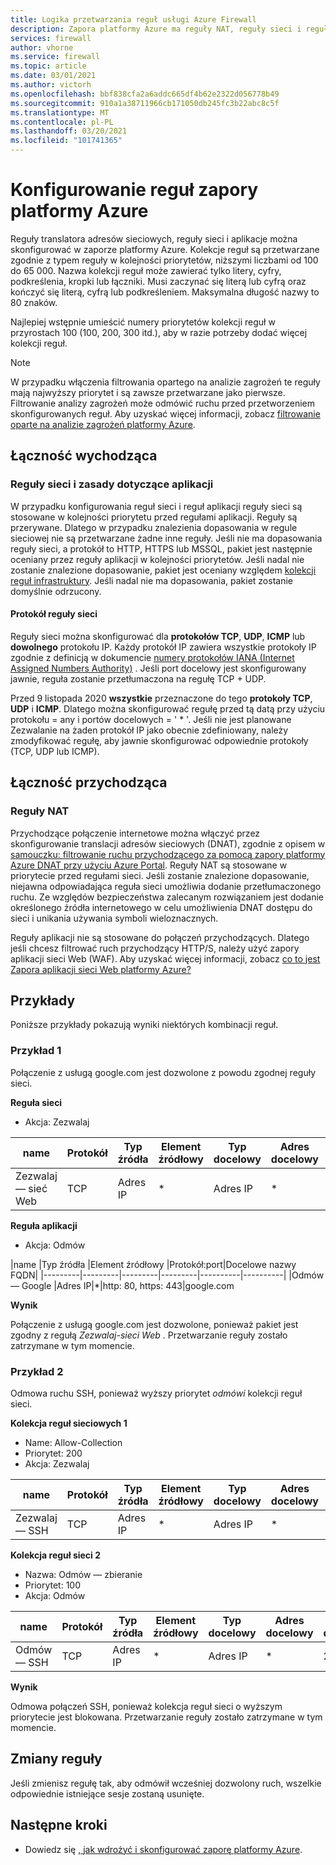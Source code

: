 ```yaml
---
title: Logika przetwarzania reguł usługi Azure Firewall
description: Zapora platformy Azure ma reguły NAT, reguły sieci i reguły aplikacji. Reguły są przetwarzane zgodnie z typem reguły.
services: firewall
author: vhorne
ms.service: firewall
ms.topic: article
ms.date: 03/01/2021
ms.author: victorh
ms.openlocfilehash: bbf838cfa2a6addc665df4b62e2322d056778b49
ms.sourcegitcommit: 910a1a38711966cb171050db245fc3b22abc8c5f
ms.translationtype: MT
ms.contentlocale: pl-PL
ms.lasthandoff: 03/20/2021
ms.locfileid: "101741365"
---
```

# <a name="configure-azure-firewall-rules"></a>Konfigurowanie reguł zapory platformy Azure
Reguły translatora adresów sieciowych, reguły sieci i aplikacje można skonfigurować w zaporze platformy Azure. Kolekcje reguł są przetwarzane zgodnie z typem reguły w kolejności priorytetów, niższymi liczbami od 100 do 65 000. Nazwa kolekcji reguł może zawierać tylko litery, cyfry, podkreślenia, kropki lub łączniki. Musi zaczynać się literą lub cyfrą oraz kończyć się literą, cyfrą lub podkreśleniem. Maksymalna długość nazwy to 80 znaków.

Najlepiej wstępnie umieścić numery priorytetów kolekcji reguł w przyrostach 100 (100, 200, 300 itd.), aby w razie potrzeby dodać więcej kolekcji reguł.

> [!NOTE]
> W przypadku włączenia filtrowania opartego na analizie zagrożeń te reguły mają najwyższy priorytet i są zawsze przetwarzane jako pierwsze. Filtrowanie analizy zagrożeń może odmówić ruchu przed przetworzeniem skonfigurowanych reguł. Aby uzyskać więcej informacji, zobacz [filtrowanie oparte na analizie zagrożeń platformy Azure](threat-intel.md).

## <a name="outbound-connectivity"></a>Łączność wychodząca

### <a name="network-rules-and-applications-rules"></a>Reguły sieci i zasady dotyczące aplikacji

W przypadku konfigurowania reguł sieci i reguł aplikacji reguły sieci są stosowane w kolejności priorytetu przed regułami aplikacji. Reguły są przerywane. Dlatego w przypadku znalezienia dopasowania w regule sieciowej nie są przetwarzane żadne inne reguły.  Jeśli nie ma dopasowania reguły sieci, a protokół to HTTP, HTTPS lub MSSQL, pakiet jest następnie oceniany przez reguły aplikacji w kolejności priorytetów. Jeśli nadal nie zostanie znalezione dopasowanie, pakiet jest oceniany względem [kolekcji reguł infrastruktury](infrastructure-fqdns.md). Jeśli nadal nie ma dopasowania, pakiet zostanie domyślnie odrzucony.

#### <a name="network-rule-protocol"></a>Protokół reguły sieci

Reguły sieci można skonfigurować dla **protokołów TCP**, **UDP**, **ICMP** lub **dowolnego** protokołu IP. Każdy protokół IP zawiera wszystkie protokoły IP zgodnie z definicją w dokumencie [numery protokołów IANA (Internet Assigned Numbers Authority)](https://www.iana.org/assignments/protocol-numbers/protocol-numbers.xhtml) . Jeśli port docelowy jest skonfigurowany jawnie, reguła zostanie przetłumaczona na regułę TCP + UDP.

Przed 9 listopada 2020 **wszystkie** przeznaczone do tego **protokoły TCP**, **UDP** i **ICMP**. Dlatego można skonfigurować regułę przed tą datą przy użyciu protokołu = any i portów docelowych = ' * '. Jeśli nie jest planowane Zezwalanie na żaden protokół IP jako obecnie zdefiniowany, należy zmodyfikować regułę, aby jawnie skonfigurować odpowiednie protokoły (TCP, UDP lub ICMP).

## <a name="inbound-connectivity"></a>Łączność przychodząca

### <a name="nat-rules"></a>Reguły NAT

Przychodzące połączenie internetowe można włączyć przez skonfigurowanie translacji adresów sieciowych (DNAT), zgodnie z opisem w [samouczku: filtrowanie ruchu przychodzącego za pomocą zapory platformy Azure DNAT przy użyciu Azure Portal](tutorial-firewall-dnat.md). Reguły NAT są stosowane w priorytecie przed regułami sieci. Jeśli zostanie znalezione dopasowanie, niejawna odpowiadająca reguła sieci umożliwia dodanie przetłumaczonego ruchu. Ze względów bezpieczeństwa zalecanym rozwiązaniem jest dodanie określonego źródła internetowego w celu umożliwienia DNAT dostępu do sieci i unikania używania symboli wieloznacznych.

Reguły aplikacji nie są stosowane do połączeń przychodzących. Dlatego jeśli chcesz filtrować ruch przychodzący HTTP/S, należy użyć zapory aplikacji sieci Web (WAF). Aby uzyskać więcej informacji, zobacz [co to jest Zapora aplikacji sieci Web platformy Azure?](../web-application-firewall/overview.md)

## <a name="examples"></a>Przykłady

Poniższe przykłady pokazują wyniki niektórych kombinacji reguł.

### <a name="example-1"></a>Przykład 1

Połączenie z usługą google.com jest dozwolone z powodu zgodnej reguły sieci.

**Reguła sieci**

- Akcja: Zezwalaj


|name  |Protokół  |Typ źródła  |Element źródłowy  |Typ docelowy  |Adres docelowy  |Porty docelowe|
|---------|---------|---------|---------|----------|----------|--------|
|Zezwalaj — sieć Web     |TCP|Adres IP|*|Adres IP|*|80 443

**Reguła aplikacji**

- Akcja: Odmów

|name  |Typ źródła  |Element źródłowy  |Protokół:port|Docelowe nazwy FQDN|
|---------|---------|---------|---------|----------|----------|
|Odmów — Google     |Adres IP|*|http: 80, https: 443|google.com

**Wynik**

Połączenie z usługą google.com jest dozwolone, ponieważ pakiet jest zgodny z regułą *Zezwalaj-sieci Web* . Przetwarzanie reguły zostało zatrzymane w tym momencie.

### <a name="example-2"></a>Przykład 2

Odmowa ruchu SSH, ponieważ wyższy priorytet *odmówi* kolekcji reguł sieci.

**Kolekcja reguł sieciowych 1**

- Name: Allow-Collection
- Priorytet: 200
- Akcja: Zezwalaj

|name  |Protokół  |Typ źródła  |Element źródłowy  |Typ docelowy  |Adres docelowy  |Porty docelowe|
|---------|---------|---------|---------|----------|----------|--------|
|Zezwalaj — SSH     |TCP|Adres IP|*|Adres IP|*|22

**Kolekcja reguł sieci 2**

- Nazwa: Odmów — zbieranie
- Priorytet: 100
- Akcja: Odmów

|name  |Protokół  |Typ źródła  |Element źródłowy  |Typ docelowy  |Adres docelowy  |Porty docelowe|
|---------|---------|---------|---------|----------|----------|--------|
|Odmów — SSH     |TCP|Adres IP|*|Adres IP|*|22

**Wynik**

Odmowa połączeń SSH, ponieważ kolekcja reguł sieci o wyższym priorytecie jest blokowana. Przetwarzanie reguły zostało zatrzymane w tym momencie.

## <a name="rule-changes"></a>Zmiany reguły

Jeśli zmienisz regułę tak, aby odmówił wcześniej dozwolony ruch, wszelkie odpowiednie istniejące sesje zostaną usunięte.

## <a name="next-steps"></a>Następne kroki

- Dowiedz się [, jak wdrożyć i skonfigurować zaporę platformy Azure](tutorial-firewall-deploy-portal.md).
